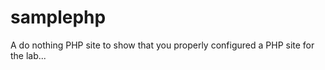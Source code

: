samplephp
=========

A do nothing PHP site to show that you properly configured a PHP site
for the lab...
